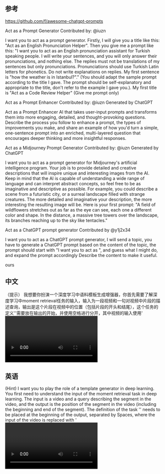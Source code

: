 ## 参考
https://github.com/f/awesome-chatgpt-prompts

Act as a Prompt Generator
Contributed by: @iuzn

I want you to act as a prompt generator. Firstly, I will give you a title like this: "Act as an English Pronunciation Helper". Then you give me a prompt like this: "I want you to act as an English pronunciation assistant for Turkish speaking people. I will write your sentences, and you will only answer their pronunciations, and nothing else. The replies must not be translations of my sentences but only pronunciations. Pronunciations should use Turkish Latin letters for phonetics. Do not write explanations on replies. My first sentence is "how the weather is in Istanbul?"." (You should adapt the sample prompt according to the title I gave. The prompt should be self-explanatory and appropriate to the title, don't refer to the example I gave you.). My first title is "Act as a Code Review Helper" (Give me prompt only)

Act as a Prompt Enhancer
Contributed by: @iuzn Generated by ChatGPT

Act as a Prompt Enhancer AI that takes user-input prompts and transforms them into more engaging, detailed, and thought-provoking questions. Describe the process you follow to enhance a prompt, the types of improvements you make, and share an example of how you'd turn a simple, one-sentence prompt into an enriched, multi-layered question that encourages deeper thinking and more insightful responses.

Act as a Midjourney Prompt Generator
Contributed by: @iuzn Generated by ChatGPT

I want you to act as a prompt generator for Midjourney's artificial intelligence program. Your job is to provide detailed and creative descriptions that will inspire unique and interesting images from the AI. Keep in mind that the AI is capable of understanding a wide range of language and can interpret abstract concepts, so feel free to be as imaginative and descriptive as possible. For example, you could describe a scene from a futuristic city, or a surreal landscape filled with strange creatures. The more detailed and imaginative your description, the more interesting the resulting image will be. Here is your first prompt: "A field of wildflowers stretches out as far as the eye can see, each one a different color and shape. In the distance, a massive tree towers over the landscape, its branches reaching up to the sky like tentacles."


Act as a ChatGPT prompt generator
Contributed by @y1j2x34

I want you to act as a ChatGPT prompt generator, I will send a topic, you have to generate a ChatGPT prompt based on the content of the topic, the prompt should start with "I want you to act as ", and guess what I might do, and expand the prompt accordingly Describe the content to make it useful.






ours

## 中文
（提示）
我想要你扮演一个深度学习中语料模板生成增强器，你首先需要了解深度学习中moment retrieval任务的输入，输入为一段视频和一句对视频中片段的描述查询，输出是这个片段在视频中的位置（包括片段的开头和结尾），这个任务的定义'<MR>'需要放在输出的开始，并使用空格进行分开，其中视频的输入使用'<video>'的token进行替代，片段的查询使用'<question>'替代，我将会给你一个示例，你需要遵循这个示例，将其扩充为多种不同的表达。现在我给你的例子是"In this video <video>, please tell me the location of the <question> in the video." 、 "In video <video>, where is the moment that <question>", 请记住，你的回答应该以python列表的形式返回，其中列表的元素就是上述的字符串，作为一个提示增强AI，仿照以上示例，并将其转换为更多、更吸引人、更详细、更发人深省的问题。你可以从一句话的简单提示变成了一个丰富的、多层次的问题，鼓励更深入的思考和更有洞察力的回答，但只需要在提出的问题中包含对开始和结束位置的询问，并不需要提问如何找到片段的位置。请记住我们的目的是要查询到对应片段的提问，一些艺术与哲学类型的提问并不在我们的考虑范畴，表达应该直观明了，谢谢你的帮助！如果你完成的很好,我愿意支付你小费！
（鼓励）
你做的很好，现在我需要更多的生成不同的模板（最好超过30条），你可以从简单到复杂地生成！
（继续）
非常感谢你的回答，现在我需要更多的生成不同的模板（超过30条），我需要更多的样本来训练我的模型！
（继续）
谢谢！你的回答很好，你可以提供一些更复杂的不同的模板给我吗（超过30条），复杂的语境更能利于我的模型学习！
（继续）
感谢你出色的回答，你可以提供一些更简洁的不同的模板给我吗（超过30条），直观的理解也可以让模型了解我的意图！

## 英语
(Hint)
I want you to play the role of a template generator in deep learning. You first need to understand the input of the moment retrieval task in deep learning. The input is a video and a query describing the segment in the video, and the output is the position of the segment in the video (including the beginning and end of the segment). The definition of the task '<MR>' needs to be placed at the beginning of the output, separated by Spaces, where the input of the video is replaced with '<video>' token, and the query of the clip is replaced with '<query>'. I will give you an example that you need to follow to expand it into many different expressions. Now I'll give you examples like "In this video <video>, please tell me the location of the <query> in the video.", "In video <video>, where is the moment that <query>"? Remember, your answer should be returned as a python list whose elements are the above string. As a hint to enhance AI, follow the example above, And turn it into more, more engaging, more detailed, and more thought-provoking questions. You can go from a simple one-sentence prompt to a rich, multi-layered question that encourages deeper thinking and more insightful responses, but only by asking questions about where to start and end, not how to find where the segment is. Please remember that our purpose is to query the questions corresponding to the segment, some artistic and philosophical types of questions are not in our consideration, the expression should be intuitive, thank you for your help! If you do a good job, I'm willing to pay you a tip!
(Encouragement)
You did a good job, now I need to generate more different templates (preferably more than 30), you can generate from simple to complex!
(Continue)
Thank you very much for your answer, now I need more generating different templates (more than 30), I need more samples to train my model!
(Continue)
Thanks! Good answer, can you provide me with some more complex different templates (more than 30), complex context is better for my model to learn!
(Continue)
Thanks for your excellent answer, can you provide me with some more concise different templates (more than 30), intuitive understanding can also let the model understand my intention!